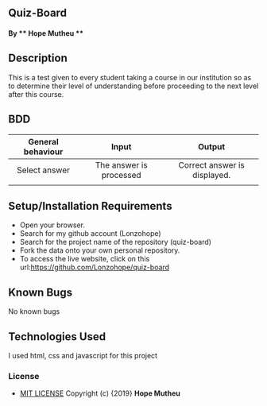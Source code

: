 ## Quiz-Board

#### By ** Hope Mutheu **

## Description

This is a test given to every student taking a course in our institution so as to determine their level of understanding before proceeding to the next level after this course.

## BDD


|General behaviour| Input                  | Output                                    |   
| :-------------: | :------------------:   | :---------------------------------------: |
|  Select answer  |The answer is processed |    Correct answer is displayed.   
|                 |                        |                                           |

## Setup/Installation Requirements

* Open your browser.
* Search for my github account (Lonzohope)
* Search for the project name of the repository (quiz-board)
* Fork the data onto your own personal repository.
* To access the live website, click on this url:https://github.com/Lonzohope/quiz-board

## Known Bugs

No known bugs

## Technologies Used

I used html, css and javascript for this project

### License

* [MIT LICENSE](LICENSE)
Copyright (c) {2019} **Hope Mutheu**
